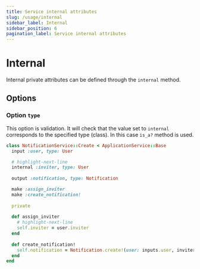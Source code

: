 ```yaml
---
title: Service internal attributes
slug: /usage/internal
sidebar_label: Internal
sidebar_position: 6
pagination_label: Service internal attributes
---
```


# Internal

Internal private attributes can be defined through the `internal` method.

## Options

### Option `type`

This option is validation.
It will check that the value set to `internal` corresponds to the specified type (class).
In this case `is_a?` method is used.

```ruby
class NotificationService::Create < ApplicationService::Base
  input :user, type: User

  # highlight-next-line
  internal :inviter, type: User
  
  output :notification, type: Notification

  make :assign_inviter
  make :create_notification!
  
  private
  
  def assign_inviter
    # highlight-next-line
    self.inviter = user.inviter
  end
  
  def create_notification!
    self.notification = Notification.create!(user: inputs.user, inviter:)
  end
end
```
